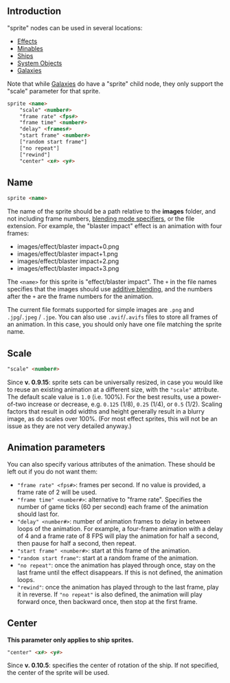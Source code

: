 ## Introduction

"sprite" nodes can be used in several locations:
- [Effects](CreatingEffects)
- [Minables](CreatingMinables)
- [Ships](CreatingShips)
- [System Objects](MapData#objects)
- [Galaxies](MapData#galaxies)

Note that while [Galaxies](MapData#galaxies) do have a "sprite" child node, they only support the "scale" parameter for that sprite.

```html
sprite <name>
	"scale" <number#>
	"frame rate" <fps#>
	"frame time" <number#>
	"delay" <frames#>
	"start frame" <number#>
	["random start frame"]
	["no repeat"]
	["rewind"]
	"center" <x#> <y#>
```

## Name

```html
sprite <name>
```

The name of the sprite should be a path relative to the **images** folder, and not including frame numbers, [blending mode specifiers](BlendingModes), or the file extension. For example, the "blaster impact" effect is an animation with four frames:

* images/effect/blaster impact+0.png
* images/effect/blaster impact+1.png
* images/effect/blaster impact+2.png
* images/effect/blaster impact+3.png

The `<name>` for this sprite is "effect/blaster impact". The `+` in the file names specifies that the images should use [additive blending](BlendingModes#alpha-blending-vs-additive-blending), and the numbers after the `+` are the frame numbers for the animation.

The current file formats supported for simple images are `.png` and `.jpg`/`.jpeg` / `.jpe`. You can also use `.avif`/`.avifs` files to store all frames of an animation. In this case, you should only have one file matching the sprite name.

## Scale

```html
"scale" <number#>
```

Since **v. 0.9.15**: sprite sets can be universally resized, in case you would like to reuse an existing animation at a different size, with the `"scale"` attribute. The default scale value is `1.0` (i.e. 100%). For the best results, use a power-of-two increase or decrease, e.g. `0.125` (1/8), `0.25` (1/4), or `0.5` (1/2). Scaling factors that result in odd widths and height generally result in a blurry image, as do scales over 100%. (For most effect sprites, this will not be an issue as they are not very detailed anyway.)

## Animation parameters

You can also specify various attributes of the animation. These should be left out if you do not want them:

* `"frame rate" <fps#>`: frames per second. If no value is provided, a frame rate of 2 will be used.
* `"frame time" <number#>`: alternative to "frame rate". Specifies the number of game ticks (60 per second) each frame of the animation should last for.
* `"delay" <number#>`: number of animation frames to delay in between loops of the animation. For example, a four-frame animation with a delay of 4 and a frame rate of 8 FPS will play the animation for half a second, then pause for half a second, then repeat.
* `"start frame" <number#>`: start at this frame of the animation.
* `"random start frame"`: start at a random frame of the animation.
* `"no repeat"`: once the animation has played through once, stay on the last frame until the effect disappears. If this is not defined, the animation loops.
* `"rewind"`: once the animation has played through to the last frame, play it in reverse. If `"no repeat"` is also defined, the animation will play forward once, then backward once, then stop at the first frame.

## Center

**This parameter only applies to ship sprites.**

```html
"center" <x#> <y#>
```

Since **v. 0.10.5**: specifies the center of rotation of the ship. If not specified, the center of the sprite will be used.
